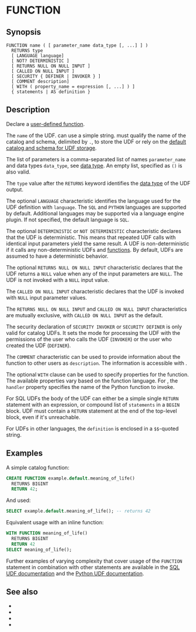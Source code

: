 # FUNCTION

## Synopsis

```text
FUNCTION name ( [ parameter_name data_type [, ...] ] )
  RETURNS type
  [ LANGUAGE language]
  [ NOT? DETERMINISTIC ]
  [ RETURNS NULL ON NULL INPUT ]
  [ CALLED ON NULL INPUT ]
  [ SECURITY { DEFINER | INVOKER } ]
  [ COMMENT description]
  [ WITH ( property_name = expression [, ...] ) ]
  { statements | AS definition }
```

## Description

Declare a [user-defined function](/udf). 

The `name` of the UDF. [](udf-inline) can use a simple string. [](udf-catalog)
must qualify the name of the catalog and schema, delimited by `.`, to store the
UDF or rely on the [default catalog and schema for UDF
storage](/admin/properties-sql-environment).

The list of parameters is a comma-separated list of names `parameter_name` and
data types `data_type`, see [data type](/language/types). An empty list, specified as
`()` is also valid.

The `type` value after the `RETURNS` keyword identifies the [data
type](/language/types) of the UDF output.

The optional `LANGUAGE` characteristic identifies the language used for the UDF
definition with `language`. The `SQL` and `PYTHON` languages are supported by
default. Additional languages may be supported via a language engine plugin.
If not specified, the default language is `SQL`.

The optional `DETERMINISTIC` or `NOT DETERMINISTIC` characteristic declares that
the UDF is deterministic. This means that repeated UDF calls with identical
input parameters yield the same result. A UDF is non-deterministic if it calls
any non-deterministic UDFs and [functions](/functions). By default, UDFs are
assumed to have a deterministic behavior.

The optional `RETURNS NULL ON NULL INPUT` characteristic declares that the UDF
returns a `NULL` value when any of the input parameters are `NULL`. The UDF is
not invoked with a `NULL` input value.

The `CALLED ON NULL INPUT` characteristic declares that the UDF is invoked with
`NULL` input parameter values.

The `RETURNS NULL ON NULL INPUT` and `CALLED ON NULL INPUT` characteristics are
mutually exclusive, with `CALLED ON NULL INPUT` as the default.

The security declaration of `SECURITY INVOKER` or `SECURITY DEFINER` is only
valid for catalog UDFs. It sets the mode for processing the UDF with the
permissions of the user who calls the UDF (`INVOKER`) or the user who created
the UDF (`DEFINER`).

The `COMMENT` characteristic can be used to provide information about the
function to other users as `description`. The information is accessible with
[](/sql/show-functions).

The optional `WITH` clause can be used to specify properties for the function.
The available properties vary based on the function language. For
[](/udf/python), the `handler` property specifies the name of the Python
function to invoke.

For SQL UDFs the body of the UDF can either be a simple single `RETURN`
statement with an expression, or compound list of `statements` in a `BEGIN`
block. UDF must contain a `RETURN` statement at the end of the top-level block,
even if it's unreachable.

For UDFs in other languages, the `definition` is enclosed in a `$$`-quoted
string.

## Examples

A simple catalog function:

```sql
CREATE FUNCTION example.default.meaning_of_life()
  RETURNS BIGINT
  RETURN 42;
```

And used:

```sql
SELECT example.default.meaning_of_life(); -- returns 42
```

Equivalent usage with an inline function:

```sql
WITH FUNCTION meaning_of_life()
  RETURNS BIGINT
  RETURN 42
SELECT meaning_of_life();
```

Further examples of varying complexity that cover usage of the `FUNCTION`
statement in combination with other statements are available in the [SQL UDF
documentation](/udf/sql/examples) and the [Python UDF
documentation](/udf/python).

## See also

* [](/udf)
* [](/udf/sql)
* [](/udf/python)
* [](/sql/create-function)

